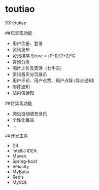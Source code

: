 # toutiao

XX toutiao

##已实现功能
- 用户注册、登录 
- 资讯发布 
- 资讯排序 Score = (P-1)/(T+2)^G
- 咨询分类 
- 图片上传及管理（七牛云）
- 资讯首页分页展示 
- 用户评论、用户点赞、用户点踩 (异步通知)
- 邮件通知 
- 站内信通知 

##待实现功能
- 爬虫自动填充资讯
- 个性化推进
- ...

##开发工具
- Git
- IntelliJ IDEA
- Maven
- Spring-boot
- Velocity
- MyBatis
- Redis
- MySQL

